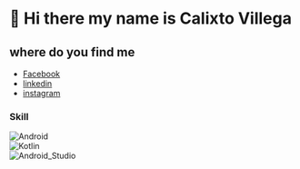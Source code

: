 # 👋 Hi there my name is Calixto Villega

## where do you find me

- [Facebook](https://www.facebook.com/calixxto)
- [linkedin](https://www.linkedin.com/in/calixto-villega-marcias-25608962)
- [instagram](https://www.instagram.com/msccoder)

### Skill

![Android](https://img.shields.io/badge/Android-green?style=for-the-badge&logo=android&logoColor=white&labelColor=black)</br>
![Kotlin](https://img.shields.io/badge/Kotlin-0095D5?style=for-the-badge&logo=kotlin&logoColor=white&labelColor=101010)</br>
![Android_Studio](https://img.shields.io/badge/Android_Studio-green?style=for-the-badge&logo=android-studio&logoColor=white&labelColor=101010)</br>

